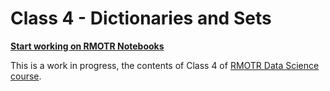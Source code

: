 # Class 4 - Dictionaries and Sets

**[Start working on RMOTR Notebooks](https://notebooks.rmotr.com/projects/create?repo_url=https://github.com/rmotr-curriculum/base-python-class-4-dictionaries-and-sets&name=RMOTR+Class4+Dictionaries)**

This is a work in progress, the contents of Class 4 of [RMOTR Data Science course](https://rmotr.com/data-science-python-course).
